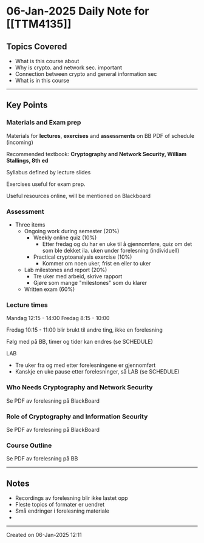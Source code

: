 # 06-Jan-2025 Daily Note for [[TTM4135]]

## Topics Covered
* What is this course about
* Why is crypto. and network sec. important
* Connection between crypto and general information sec
* What is in this course

---
## Key Points

### Materials and Exam prep
Materials for **lectures**, **exercises** and **assessments** on BB
	PDF of schedule (incoming)

Recommended textbook: **Cryptography and Network Security, William Stallings, 8th ed**

Syllabus defined by lecture slides

Exercises useful for exam prep.

Useful resources online, will be mentioned on Blackboard

### Assessment
* Three items
	* Ongoing work during semester (20%)
		* Weekly online quiz (10%)
			* Etter fredag og du har en uke til å gjennomføre, quiz om det som ble dekket ila. uken under forelesning (individuell)
		* Practical cryptoanalysis exercise (10%)
			* Kommer om noen uker, frist en eller to uker
	* Lab milestones and report (20%)
		* Tre uker med arbeid, skrive rapport
		* Gjøre som mange "milestones" som du klarer
	* Written exam (60%)

### Lecture times

Mandag 12:15 - 14:00
Fredag 8:15 - 10:00

Fredag 10:15 - 11:00 blir brukt til andre ting, ikke en forelesning

Følg med på BB, timer og tider kan endres (se SCHEDULE)

LAB
* Tre uker fra og med etter forelesningene er gjennomført
* Kanskje en uke pause etter forelesninger, så LAB (se SCHEDULE)

### Who Needs Cryptography and Network Security

Se PDF av forelesning på BlackBoard

### Role of Cryptography and Information Security

Se PDF av forelesning på BlackBoard

### Course Outline

Se PDF av forelesning på BB

---
## Notes
- Recordings av forelesning blir ikke lastet opp
- Fleste topics of formater er uendret
- Små endringer i forelesning materiale
- 

---

Created on 06-Jan-2025 12:11

